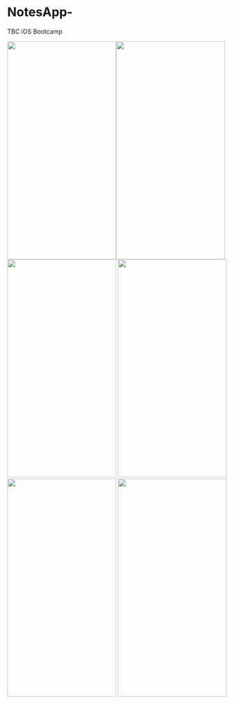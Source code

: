 # NotesApp-
TBC iOS Bootcamp

<img src="https://user-images.githubusercontent.com/92275173/206854699-fe7dc814-557d-4117-98fa-3e7466ec98a0.png" height="500" width="250" ><img src="https://user-images.githubusercontent.com/92275173/206854703-c4592d74-0206-4c07-96b2-f8fac6cf2468.png" height="500" width="250" ><img src="https://user-images.githubusercontent.com/92275173/206854712-3a4f6300-a8bf-443c-9a0f-5971f04ffed9.png" height="500" width="250" >
<img src="https://user-images.githubusercontent.com/92275173/206854721-9c6718d4-a731-43ee-93f2-74eb667f25aa.png" height="500" width="250" >
<img src="https://user-images.githubusercontent.com/92275173/206854725-b2805f7d-852e-44c1-a7d9-3a4917078cfb.png" height="500" width="250" >
<img src="https://user-images.githubusercontent.com/92275173/206854734-744dde5c-1d37-4527-ab06-5277706269ff.png" height="500" width="250" >

